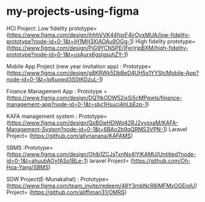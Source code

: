 # my-projects-using-figma
HCI Project: Low fidelity prototype= (https://www.figma.com/design/jhhhVVK44fpxF4irOyxMUA/low-fidelity-prototype?node-id=0-1&t=jH1MH3XlAOAu9OGg-1)
             High fidelity prototype= (https://www.figma.com/design/PiG9YCNSPEj1FerjrjpBXM/high-fidelity-prototype?node-id=0-1&t=usAurx6gslgsuhZY-1)

Mobile App Project (new year invitation app) : Prototype= (https://www.figma.com/design/g8KRWk5DbBeD4UH5s1YYSh/Mobile-App?node-id=0-1&t=Ip6uowd3S0tKGzuL-1)

Finance Management App : Prototype = (https://www.figma.com/design/DQTtkODW52ixSi5cMPqwls/finance-management-app?node-id=0-1&t=sbc1HsuciAhLbEzp-1)

KAFA management system : Prototype= (https://www.figma.com/design/QxB0ieHDlWq42RJ2yysxaM/KAFA-Management-System?node-id=0-1&t=6BAo2b9qQRMS3VPN-1)
                         Laravel Project= (https://github.com/allynanana/KAFAMS)
                         
SBMS :Prototype= (https://www.figma.com/design/Ohlb1ZCJsTxnNs4lYlKAMU/Untitled?node-id=0-1&t=ahuubAOyfASo1BLe-1) 
      laravel Project= (https://github.com/Oh-Hoa-Yang/SBMS)

SDW Project(E-Munakahat) : Prototype= (https://www.figma.com/team_invite/redeem/48Y3mbNcR8iMFMxOGEiolU)
                           Project= (https://github.com/aliffiman31/OMRS)
